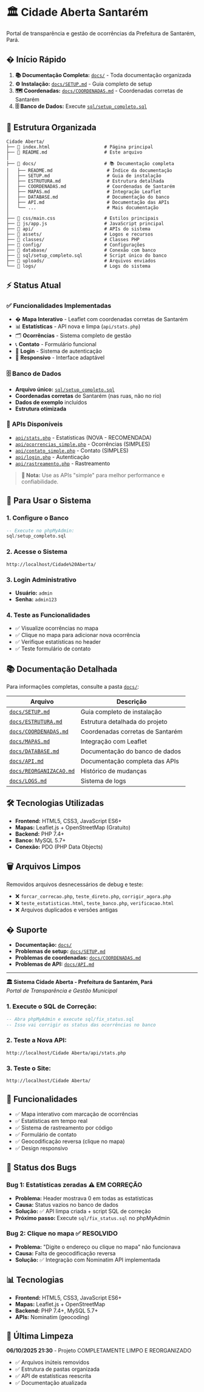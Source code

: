 # 🏛️ Cidade Aberta Santarém

Portal de transparência e gestão de ocorrências da Prefeitura de Santarém, Pará.

## � **Início Rápido**

1. **📚 Documentação Completa:** [`docs/`](docs/) - Toda documentação organizada
2. **⚙️ Instalação:** [`docs/SETUP.md`](docs/SETUP.md) - Guia completo de setup
3. **🗺️ Coordenadas:** [`docs/COORDENADAS.md`](docs/COORDENADAS.md) - Coordenadas corretas de Santarém
4. **🗄️ Banco de Dados:** Execute [`sql/setup_completo.sql`](sql/setup_completo.sql)

## 📁 **Estrutura Organizada**

```
Cidade Aberta/
├── 📄 index.html                    # Página principal
├── 📄 README.md                     # Este arquivo
│
├── 📁 docs/                         # 📚 Documentação completa
│   ├── README.md                    # Índice da documentação
│   ├── SETUP.md                     # Guia de instalação
│   ├── ESTRUTURA.md                 # Estrutura detalhada
│   ├── COORDENADAS.md               # Coordenadas de Santarém
│   ├── MAPAS.md                     # Integração Leaflet
│   ├── DATABASE.md                  # Documentação do banco
│   ├── API.md                       # Documentação das APIs
│   └── ...                          # Mais documentação
│
├── 📁 css/main.css                  # Estilos principais
├── 📁 js/app.js                     # JavaScript principal
├── 📁 api/                          # APIs do sistema
├── 📁 assets/                       # Logos e recursos
├── 📁 classes/                      # Classes PHP
├── 📁 config/                       # Configurações
├── 📁 database/                     # Conexão com banco
├── 📁 sql/setup_completo.sql        # Script único do banco
├── 📁 uploads/                      # Arquivos enviados
└── 📁 logs/                         # Logs do sistema
```

## ⚡ **Status Atual**

### ✅ **Funcionalidades Implementadas**
- �️ **Mapa Interativo** - Leaflet com coordenadas corretas de Santarém
- 📊 **Estatísticas** - API nova e limpa (`api/stats.php`)
- 🗂️ **Ocorrências** - Sistema completo de gestão
- 📞 **Contato** - Formulário funcional
- 🔐 **Login** - Sistema de autenticação
- 📱 **Responsivo** - Interface adaptável

### 🗄️ **Banco de Dados**
- **Arquivo único:** [`sql/setup_completo.sql`](sql/setup_completo.sql)
- **Coordenadas corretas** de Santarém (nas ruas, não no rio)
- **Dados de exemplo** incluídos
- **Estrutura otimizada**

### 🔌 **APIs Disponíveis**
- [`api/stats.php`](api/stats.php) - Estatísticas (NOVA - RECOMENDADA)
- [`api/ocorrencias_simple.php`](api/ocorrencias_simple.php) - Ocorrências (SIMPLES)
- [`api/contato_simple.php`](api/contato_simple.php) - Contato (SIMPLES)
- [`api/login.php`](api/login.php) - Autenticação
- [`api/rastreamento.php`](api/rastreamento.php) - Rastreamento

> **📝 Nota:** Use as APIs "simple" para melhor performance e confiabilidade.

## 🎯 **Para Usar o Sistema**

### 1. **Configure o Banco**
```sql
-- Execute no phpMyAdmin:
sql/setup_completo.sql
```

### 2. **Acesse o Sistema**
```
http://localhost/Cidade%20Aberta/
```

### 3. **Login Administrativo**
- **Usuário:** `admin`
- **Senha:** `admin123`

### 4. **Teste as Funcionalidades**
- ✅ Visualize ocorrências no mapa
- ✅ Clique no mapa para adicionar nova ocorrência
- ✅ Verifique estatísticas no header
- ✅ Teste formulário de contato

## 📚 **Documentação Detalhada**

Para informações completas, consulte a pasta [`docs/`](docs/):

| Arquivo | Descrição |
|---------|-----------|
| [`docs/SETUP.md`](docs/SETUP.md) | Guia completo de instalação |
| [`docs/ESTRUTURA.md`](docs/ESTRUTURA.md) | Estrutura detalhada do projeto |
| [`docs/COORDENADAS.md`](docs/COORDENADAS.md) | Coordenadas corretas de Santarém |
| [`docs/MAPAS.md`](docs/MAPAS.md) | Integração com Leaflet |
| [`docs/DATABASE.md`](docs/DATABASE.md) | Documentação do banco de dados |
| [`docs/API.md`](docs/API.md) | Documentação completa das APIs |
| [`docs/REORGANIZACAO.md`](docs/REORGANIZACAO.md) | Histórico de mudanças |
| [`docs/LOGS.md`](docs/LOGS.md) | Sistema de logs |

## 🛠️ **Tecnologias Utilizadas**

- **Frontend:** HTML5, CSS3, JavaScript ES6+
- **Mapas:** Leaflet.js + OpenStreetMap (Gratuito)
- **Backend:** PHP 7.4+
- **Banco:** MySQL 5.7+
- **Conexão:** PDO (PHP Data Objects)

## 🗑️ **Arquivos Limpos**

Removidos arquivos desnecessários de debug e teste:
- ❌ `forcar_correcao.php`, `teste_direto.php`, `corrigir_agora.php`
- ❌ `teste_estatisticas.html`, `teste_banco.php`, `verificacao.html`
- ❌ Arquivos duplicados e versões antigas

## � **Suporte**

- **Documentação:** [`docs/`](docs/)
- **Problemas de setup:** [`docs/SETUP.md`](docs/SETUP.md)
- **Problemas de coordenadas:** [`docs/COORDENADAS.md`](docs/COORDENADAS.md)
- **Problemas de API:** [`docs/API.md`](docs/API.md)

---

**🏛️ Sistema Cidade Aberta - Prefeitura de Santarém, Pará**  
*Portal de Transparência e Gestão Municipal*

### 1. Execute o SQL de Correção:
```sql
-- Abra phpMyAdmin e execute sql/fix_status.sql
-- Isso vai corrigir os status das ocorrências no banco
```

### 2. Teste a Nova API:
```
http://localhost/Cidade Aberta/api/stats.php
```

### 3. Teste o Site:
```
http://localhost/Cidade Aberta/
```

## 🎯 Funcionalidades

- ✅ Mapa interativo com marcação de ocorrências
- ✅ Estatísticas em tempo real
- ✅ Sistema de rastreamento por código
- ✅ Formulário de contato
- ✅ Geocodificação reversa (clique no mapa)
- ✅ Design responsivo

## 🐛 Status dos Bugs

### Bug 1: Estatísticas zeradas ⚠️ EM CORREÇÃO
- **Problema:** Header mostrava 0 em todas as estatísticas
- **Causa:** Status vazios no banco de dados
- **Solução:** ✅ API limpa criada + script SQL de correção
- **Próximo passo:** Execute `sql/fix_status.sql` no phpMyAdmin

### Bug 2: Clique no mapa ✅ RESOLVIDO  
- **Problema:** "Digite o endereço ou clique no mapa" não funcionava
- **Causa:** Falta de geocodificação reversa
- **Solução:** ✅ Integração com Nominatim API implementada

## 📊 Tecnologias

- **Frontend:** HTML5, CSS3, JavaScript ES6+
- **Mapas:** Leaflet.js + OpenStreetMap
- **Backend:** PHP 7.4+, MySQL 5.7+
- **APIs:** Nominatim (geocoding)

## 🔄 Última Limpeza

**06/10/2025 21:30** - Projeto COMPLETAMENTE LIMPO E REORGANIZADO
- ✅ Arquivos inúteis removidos
- ✅ Estrutura de pastas organizada
- ✅ API de estatísticas reescrita
- ✅ Documentação atualizada